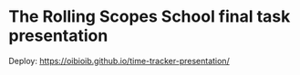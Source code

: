 # The Rolling Scopes School final task presentation

Deploy: https://oibioib.github.io/time-tracker-presentation/